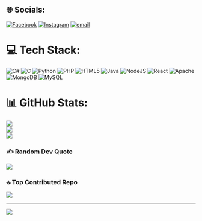 
## 🌐 Socials:
[![Facebook](https://img.shields.io/badge/Facebook-%231877F2.svg?logo=Facebook&logoColor=white)](https://facebook.com/share/19iGEVqUAJ/) [![Instagram](https://img.shields.io/badge/Instagram-%23E4405F.svg?logo=Instagram&logoColor=white)](https://instagram.com/jastin_mattappallil) [![email](https://img.shields.io/badge/Email-D14836?logo=gmail&logoColor=white)](mailto:jastinmb904@gmail.com) 

# 💻 Tech Stack:
![C#](https://img.shields.io/badge/c%23-%23239120.svg?style=for-the-badge&logo=csharp&logoColor=white) ![C](https://img.shields.io/badge/c-%2300599C.svg?style=for-the-badge&logo=c&logoColor=white) ![Python](https://img.shields.io/badge/python-3670A0?style=for-the-badge&logo=python&logoColor=ffdd54) ![PHP](https://img.shields.io/badge/php-%23777BB4.svg?style=for-the-badge&logo=php&logoColor=white) ![HTML5](https://img.shields.io/badge/html5-%23E34F26.svg?style=for-the-badge&logo=html5&logoColor=white) ![Java](https://img.shields.io/badge/java-%23ED8B00.svg?style=for-the-badge&logo=openjdk&logoColor=white) ![NodeJS](https://img.shields.io/badge/node.js-6DA55F?style=for-the-badge&logo=node.js&logoColor=white) ![React](https://img.shields.io/badge/react-%2320232a.svg?style=for-the-badge&logo=react&logoColor=%2361DAFB) ![Apache](https://img.shields.io/badge/apache-%23D42029.svg?style=for-the-badge&logo=apache&logoColor=white) ![MongoDB](https://img.shields.io/badge/MongoDB-%234ea94b.svg?style=for-the-badge&logo=mongodb&logoColor=white) ![MySQL](https://img.shields.io/badge/mysql-4479A1.svg?style=for-the-badge&logo=mysql&logoColor=white)
# 📊 GitHub Stats:
![](https://github-readme-stats.vercel.app/api?username=Jastinmb904&theme=dark&hide_border=false&include_all_commits=false&count_private=false)<br/>
![](https://nirzak-streak-stats.vercel.app/?user=Jastinmb904&theme=dark&hide_border=false)<br/>
![](https://github-readme-stats.vercel.app/api/top-langs/?username=Jastinmb904&theme=dark&hide_border=false&include_all_commits=false&count_private=false&layout=compact)

### ✍️ Random Dev Quote
![](https://quotes-github-readme.vercel.app/api?type=horizontal&theme=radical)

### 🔝 Top Contributed Repo
![](https://github-contributor-stats.vercel.app/api?username=Jastinmb904&limit=5&theme=dark&combine_all_yearly_contributions=true)

---
[![](https://visitcount.itsvg.in/api?id=Jastinmb904&icon=0&color=0)](https://visitcount.itsvg.in)

<!-- Proudly created with GPRM ( https://gprm.itsvg.in ) -->
